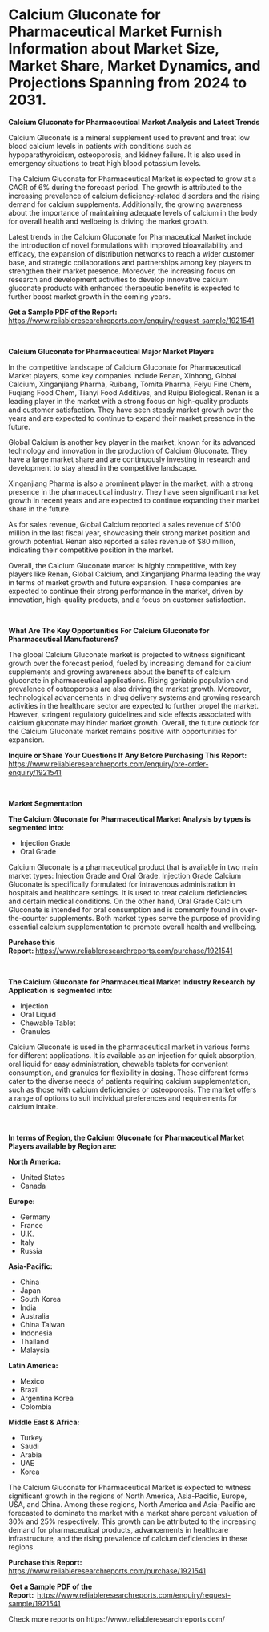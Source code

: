 <p><h1>Calcium Gluconate for Pharmaceutical Market Furnish Information about Market Size, Market Share, Market Dynamics, and Projections Spanning from 2024 to 2031.</h1></p><p><strong>Calcium Gluconate for Pharmaceutical Market Analysis and Latest Trends</strong></p>
<p><p>Calcium Gluconate is a mineral supplement used to prevent and treat low blood calcium levels in patients with conditions such as hypoparathyroidism, osteoporosis, and kidney failure. It is also used in emergency situations to treat high blood potassium levels. </p><p>The Calcium Gluconate for Pharmaceutical Market is expected to grow at a CAGR of 6% during the forecast period. The growth is attributed to the increasing prevalence of calcium deficiency-related disorders and the rising demand for calcium supplements. Additionally, the growing awareness about the importance of maintaining adequate levels of calcium in the body for overall health and wellbeing is driving the market growth.</p><p>Latest trends in the Calcium Gluconate for Pharmaceutical Market include the introduction of novel formulations with improved bioavailability and efficacy, the expansion of distribution networks to reach a wider customer base, and strategic collaborations and partnerships among key players to strengthen their market presence. Moreover, the increasing focus on research and development activities to develop innovative calcium gluconate products with enhanced therapeutic benefits is expected to further boost market growth in the coming years.</p></p>
<p><strong>Get a Sample PDF of the Report:&nbsp;</strong> <a href="https://www.reliableresearchreports.com/enquiry/request-sample/1921541">https://www.reliableresearchreports.com/enquiry/request-sample/1921541</a></p>
<p>&nbsp;</p>
<p><strong>Calcium Gluconate for Pharmaceutical Major Market Players</strong></p>
<p><p>In the competitive landscape of Calcium Gluconate for Pharmaceutical Market players, some key companies include Renan, Xinhong, Global Calcium, Xinganjiang Pharma, Ruibang, Tomita Pharma, Feiyu Fine Chem, Fuqiang Food Chem, Tianyi Food Additives, and Ruipu Biological. Renan is a leading player in the market with a strong focus on high-quality products and customer satisfaction. They have seen steady market growth over the years and are expected to continue to expand their market presence in the future.</p><p>Global Calcium is another key player in the market, known for its advanced technology and innovation in the production of Calcium Gluconate. They have a large market share and are continuously investing in research and development to stay ahead in the competitive landscape.</p><p>Xinganjiang Pharma is also a prominent player in the market, with a strong presence in the pharmaceutical industry. They have seen significant market growth in recent years and are expected to continue expanding their market share in the future.</p><p>As for sales revenue, Global Calcium reported a sales revenue of $100 million in the last fiscal year, showcasing their strong market position and growth potential. Renan also reported a sales revenue of $80 million, indicating their competitive position in the market.</p><p>Overall, the Calcium Gluconate market is highly competitive, with key players like Renan, Global Calcium, and Xinganjiang Pharma leading the way in terms of market growth and future expansion. These companies are expected to continue their strong performance in the market, driven by innovation, high-quality products, and a focus on customer satisfaction.</p></p>
<p>&nbsp;</p>
<p><strong>What Are The Key Opportunities For Calcium Gluconate for Pharmaceutical Manufacturers?</strong></p>
<p><p>The global Calcium Gluconate market is projected to witness significant growth over the forecast period, fueled by increasing demand for calcium supplements and growing awareness about the benefits of calcium gluconate in pharmaceutical applications. Rising geriatric population and prevalence of osteoporosis are also driving the market growth. Moreover, technological advancements in drug delivery systems and growing research activities in the healthcare sector are expected to further propel the market. However, stringent regulatory guidelines and side effects associated with calcium gluconate may hinder market growth. Overall, the future outlook for the Calcium Gluconate market remains positive with opportunities for expansion.</p></p>
<p><strong>Inquire or Share Your Questions If Any Before Purchasing This Report:</strong> <a href="https://www.reliableresearchreports.com/enquiry/pre-order-enquiry/1921541">https://www.reliableresearchreports.com/enquiry/pre-order-enquiry/1921541</a></p>
<p>&nbsp;</p>
<p><strong>Market Segmentation</strong></p>
<p><strong>The Calcium Gluconate for Pharmaceutical Market Analysis by types is segmented into:</strong></p>
<p><ul><li>Injection Grade</li><li>Oral Grade</li></ul></p>
<p><p>Calcium Gluconate is a pharmaceutical product that is available in two main market types: Injection Grade and Oral Grade. Injection Grade Calcium Gluconate is specifically formulated for intravenous administration in hospitals and healthcare settings. It is used to treat calcium deficiencies and certain medical conditions. On the other hand, Oral Grade Calcium Gluconate is intended for oral consumption and is commonly found in over-the-counter supplements. Both market types serve the purpose of providing essential calcium supplementation to promote overall health and wellbeing.</p></p>
<p><strong>Purchase this Report:&nbsp;</strong><a href="https://www.reliableresearchreports.com/purchase/1921541">https://www.reliableresearchreports.com/purchase/1921541</a></p>
<p>&nbsp;</p>
<p><strong>The Calcium Gluconate for Pharmaceutical Market Industry Research by Application is segmented into:</strong></p>
<p><ul><li>Injection</li><li>Oral Liquid</li><li>Chewable Tablet</li><li>Granules</li></ul></p>
<p><p>Calcium Gluconate is used in the pharmaceutical market in various forms for different applications. It is available as an injection for quick absorption, oral liquid for easy administration, chewable tablets for convenient consumption, and granules for flexibility in dosing. These different forms cater to the diverse needs of patients requiring calcium supplementation, such as those with calcium deficiencies or osteoporosis. The market offers a range of options to suit individual preferences and requirements for calcium intake.</p></p>
<p>&nbsp;</p>
<p><strong>In terms of Region, the Calcium Gluconate for Pharmaceutical Market Players available by Region are:</strong></p>
<p>
    <p> <strong> North America: </strong>
        <ul>
            <li>United States</li>
            <li>Canada</li>
        </ul>
        </p> 
    <p> <strong> Europe: </strong>
        <ul>
            <li>Germany</li>
            <li>France</li>
            <li>U.K.</li>
            <li>Italy</li>
            <li>Russia</li>
        </ul>
        </p> 
    <p> <strong> Asia-Pacific: </strong>
        <ul>
            <li>China</li>
            <li>Japan</li>
            <li>South Korea</li>
            <li>India</li>
            <li>Australia</li>
            <li>China Taiwan</li>
            <li>Indonesia</li>
            <li>Thailand</li>
            <li>Malaysia</li>
        </ul>
        </p> 
    <p> <strong> Latin America: </strong>
        <ul>
            <li>Mexico</li>
            <li>Brazil</li>
            <li>Argentina Korea</li>
            <li>Colombia</li>
        </ul>
        </p> 
    <p> <strong> Middle East & Africa: </strong>
        <ul>
            <li>Turkey</li>
            <li>Saudi</li>
            <li>Arabia</li>
            <li>UAE</li>
            <li>Korea</li>
        </ul>
    </p>
    </p>
<p><p>The Calcium Gluconate for Pharmaceutical Market is expected to witness significant growth in the regions of North America, Asia-Pacific, Europe, USA, and China. Among these regions, North America and Asia-Pacific are forecasted to dominate the market with a market share percent valuation of 30% and 25% respectively. This growth can be attributed to the increasing demand for pharmaceutical products, advancements in healthcare infrastructure, and the rising prevalence of calcium deficiencies in these regions.</p></p>
<p><strong>Purchase this Report: </strong><a href="https://www.reliableresearchreports.com/purchase/1921541">https://www.reliableresearchreports.com/purchase/1921541</a></p>
<p>&nbsp;<strong>Get a Sample PDF of the Report:&nbsp;&nbsp;</strong><a href="https://www.reliableresearchreports.com/enquiry/request-sample/1921541">https://www.reliableresearchreports.com/enquiry/request-sample/1921541</a></p>
<p><strong></strong></p>
<p>Check more reports on https://www.reliableresearchreports.com/</p>